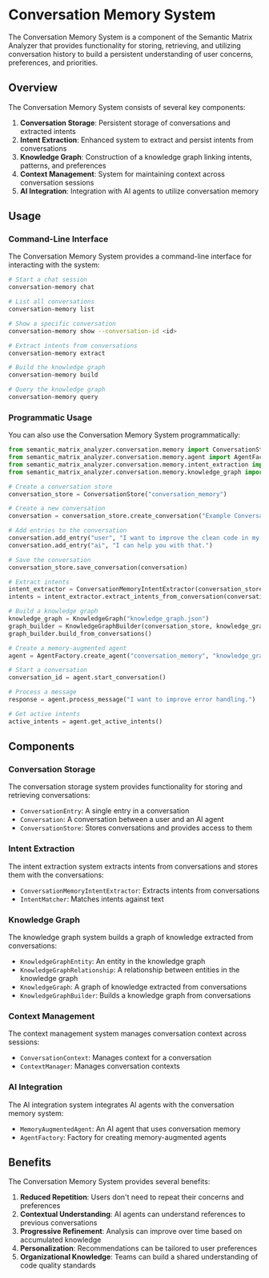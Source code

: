 # Conversation Memory System

The Conversation Memory System is a component of the Semantic Matrix Analyzer that provides functionality for storing, retrieving, and utilizing conversation history to build a persistent understanding of user concerns, preferences, and priorities.

## Overview

The Conversation Memory System consists of several key components:

1. **Conversation Storage**: Persistent storage of conversations and extracted intents
2. **Intent Extraction**: Enhanced system to extract and persist intents from conversations
3. **Knowledge Graph**: Construction of a knowledge graph linking intents, patterns, and preferences
4. **Context Management**: System for maintaining context across conversation sessions
5. **AI Integration**: Integration with AI agents to utilize conversation memory

## Usage

### Command-Line Interface

The Conversation Memory System provides a command-line interface for interacting with the system:

```bash
# Start a chat session
conversation-memory chat

# List all conversations
conversation-memory list

# Show a specific conversation
conversation-memory show --conversation-id <id>

# Extract intents from conversations
conversation-memory extract

# Build the knowledge graph
conversation-memory build

# Query the knowledge graph
conversation-memory query
```

### Programmatic Usage

You can also use the Conversation Memory System programmatically:

```python
from semantic_matrix_analyzer.conversation.memory import ConversationStore
from semantic_matrix_analyzer.conversation.memory.agent import AgentFactory
from semantic_matrix_analyzer.conversation.memory.intent_extraction import ConversationMemoryIntentExtractor
from semantic_matrix_analyzer.conversation.memory.knowledge_graph import KnowledgeGraph, KnowledgeGraphBuilder

# Create a conversation store
conversation_store = ConversationStore("conversation_memory")

# Create a new conversation
conversation = conversation_store.create_conversation("Example Conversation")

# Add entries to the conversation
conversation.add_entry("user", "I want to improve the clean code in my project.")
conversation.add_entry("ai", "I can help you with that.")

# Save the conversation
conversation_store.save_conversation(conversation)

# Extract intents
intent_extractor = ConversationMemoryIntentExtractor(conversation_store)
intents = intent_extractor.extract_intents_from_conversation(conversation)

# Build a knowledge graph
knowledge_graph = KnowledgeGraph("knowledge_graph.json")
graph_builder = KnowledgeGraphBuilder(conversation_store, knowledge_graph)
graph_builder.build_from_conversations()

# Create a memory-augmented agent
agent = AgentFactory.create_agent("conversation_memory", "knowledge_graph.json")

# Start a conversation
conversation_id = agent.start_conversation()

# Process a message
response = agent.process_message("I want to improve error handling.")

# Get active intents
active_intents = agent.get_active_intents()
```

## Components

### Conversation Storage

The conversation storage system provides functionality for storing and retrieving conversations:

- `ConversationEntry`: A single entry in a conversation
- `Conversation`: A conversation between a user and an AI agent
- `ConversationStore`: Stores conversations and provides access to them

### Intent Extraction

The intent extraction system extracts intents from conversations and stores them with the conversations:

- `ConversationMemoryIntentExtractor`: Extracts intents from conversations
- `IntentMatcher`: Matches intents against text

### Knowledge Graph

The knowledge graph system builds a graph of knowledge extracted from conversations:

- `KnowledgeGraphEntity`: An entity in the knowledge graph
- `KnowledgeGraphRelationship`: A relationship between entities in the knowledge graph
- `KnowledgeGraph`: A graph of knowledge extracted from conversations
- `KnowledgeGraphBuilder`: Builds a knowledge graph from conversations

### Context Management

The context management system manages conversation context across sessions:

- `ConversationContext`: Manages context for a conversation
- `ContextManager`: Manages conversation contexts

### AI Integration

The AI integration system integrates AI agents with the conversation memory system:

- `MemoryAugmentedAgent`: An AI agent that uses conversation memory
- `AgentFactory`: Factory for creating memory-augmented agents

## Benefits

The Conversation Memory System provides several benefits:

1. **Reduced Repetition**: Users don't need to repeat their concerns and preferences
2. **Contextual Understanding**: AI agents can understand references to previous conversations
3. **Progressive Refinement**: Analysis can improve over time based on accumulated knowledge
4. **Personalization**: Recommendations can be tailored to user preferences
5. **Organizational Knowledge**: Teams can build a shared understanding of code quality standards
